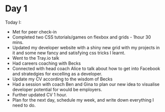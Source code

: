 # Day 1

Today I:

- Met for peer check-in
- Completed two CSS tutorials/games on flexbox and grids - 1hour 30 mins.
- Updated my developer website with a shiny new grid with my projects in it and some new fancy and satisfying css tricks I learnt.
- Went to the Tray.io talk
- Had careers coaching with Becks
- Connected with head coach Alice to talk about how to get into Facebook and stratedgies for excelling as a developer.
- Update my CV according to the wisdom of Becks
- Had a session with coach Ben and Gina to plan our new idea to visualise developer potential for would be employers.
- Further updated CV 1 hour.
- Plan for the next day, schedule my week, and write down everything I need to do.